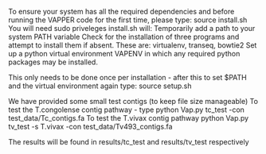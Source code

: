  
To ensure your system has all the required dependencies and before running the VAPPER code for the first time, please type: source install.sh
You will need sudo priveleges
install.sh will:
Temporarily add a path to your system PATH variable 
Check for the installation of three programs and attempt to install them if absent. 
These are: virtualenv, transeq, bowtie2
Set up a python virtual environment VAPENV in which any required python packages may be installed.  

This only needs to be done once per installation - after this to set $PATH and the virtual environment again type: source setup.sh


We have provided some small test contigs (to keep file size manageable) 
To test the T.congolense contig pathway - type
python Vap.py tc_test -con test_data/Tc_contigs.fa
To test the T.vivax contig pathway
python Vap.py tv_test -s T.vivax -con test_data/Tv493_contigs.fa

The results will be found in results/tc_test and results/tv_test respectively
 



